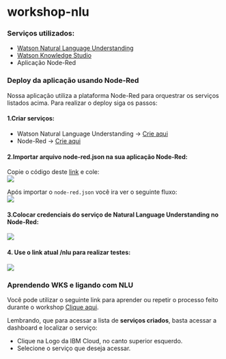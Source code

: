 # workshop-nlu

### Serviços utilizados:
* [Watson Natural Language Understanding](https://www.ibm.com/watson/services/natural-language-understanding/)
* [Watson Knowledge Studio](https://www.ibm.com/watson/services/knowledge-studio/)
* Aplicação Node-Red

### Deploy da aplicação usando Node-Red
Nossa aplicação utiliza a plataforma Node-Red para orquestrar os serviços listados acima. Para realizar o deploy siga os passos:
#### 1.Criar serviços:
* Watson Natural Language Understanding -> [Crie aqui](https://console.bluemix.net/catalog/services/natural-language-understanding)
* Node-Red -> [Crie aqui](https://console.bluemix.net/catalog/starters/node-red-starter)

#### 2.Importar arquivo node-red.json na sua aplicação Node-Red:
Copie o código deste [link](https://raw.githubusercontent.com/pedrohlcastro/workshop-nlu/master/node-red.json) e cole:
<br>
<img src='https://raw.githubusercontent.com/pedrohlcastro/workshop-nlu/master/img/import.png'/>

Após importar o `node-red.json` você ira ver o seguinte fluxo:
<br>
<img src='https://raw.githubusercontent.com/pedrohlcastro/workshop-nlu/master/img/img-fluxo.png'/>

#### 3.Colocar credenciais do serviço de Natural Language Understanding no Node-Red:
<img src='https://raw.githubusercontent.com/pedrohlcastro/workshop-nlu/master/img/editar-params.png'/>

#### 4. Use o link atual /nlu para realizar testes:
<img src='https://raw.githubusercontent.com/pedrohlcastro/workshop-nlu/master/img/pagina.png' />


### Aprendendo WKS e ligando com NLU
Você pode utilizar o seguinte link para aprender ou repetir o processo feito durante o workshop [Clique aqui](https://developer.ibm.com/tutorials/extracting-personal-data-from-unstructured-text-using-watson-knowledge-studio/).

Lembrando, que para acessar a lista de **serviços criados**, basta acessar a dashboard e localizar o serviço:
* Clique na Logo da IBM Cloud, no canto superior esquerdo.
* Selecione o serviço que deseja acessar.

